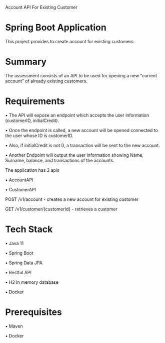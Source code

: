 Account API For Existing Customer

# Spring Boot Application

This project provides to create account for existing customers.
  
# Summary

The assessment consists of an API to be used for opening a new “current account” of already existing customers.

# Requirements

• The API will expose an endpoint which accepts the user information (customerID, initialCredit).

• Once the endpoint is called, a new account will be opened connected to the user whose ID is customerID.

• Also, if initialCredit is not 0, a transaction will be sent to the new account.

• Another Endpoint will output the user information showing Name, Surname, balance, and transactions of the accounts.




   The application has 2 apis
  
• AccountAPI

• CustomerAPI

  POST /v1/account - creates a new account for existing customer

  GET /v1/customer/{customerId} - retrieves a customer

# Tech Stack

• Java 11

• Spring Boot

• Spring Data JPA

• Restful API 

• H2 In memory database

• Docker

# Prerequisites

• Maven

• Docker
